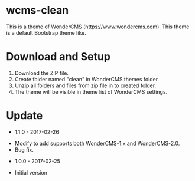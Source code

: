 # wcms-clean
This is a theme of WonderCMS (https://www.wondercms.com). This theme is a default Bootstrap theme like.

# Download and Setup
1. Download the ZIP file.
2. Create folder named "clean" in WonderCMS themes folder.
3. Unzip all folders and files from zip file in to created folder.
4. The theme will be visible in theme list of WonderCMS settings.

# Update
* 1.1.0 - 2017-02-26
 - Modify to add supports both WonderCMS-1.x and WonderCMS-2.0.
 - Bug fix.
* 1.0.0 - 2017-02-25
 - Initial version
 
